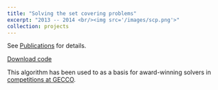 ```yaml
---
title: "Solving the set covering problems"
excerpt: "2013 -- 2014 <br/><img src='/images/scp.png'>"
collection: projects
---
```


See [Publications](/files/RWLS.pdf) for details.

[Download code](/files/scp.zip)

This algorithm has been used to as a basis for award-winning solvers in [competitions at GECCO](http://www.mage.fst.uha.fr/brevilliers/gecco-2021-ocp-uscp-competition/).